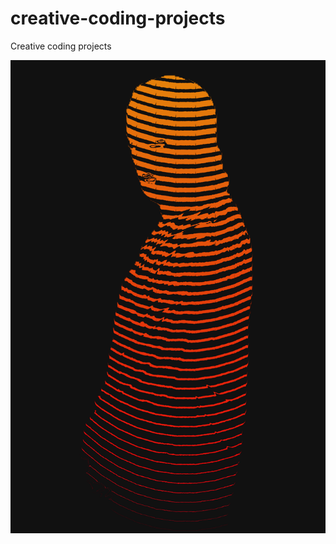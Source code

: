 # creative-coding-projects
Creative coding projects

![](https://github.com/SimonNick/creative-coding-projects/raw/master/LineArt/output.jpg)
